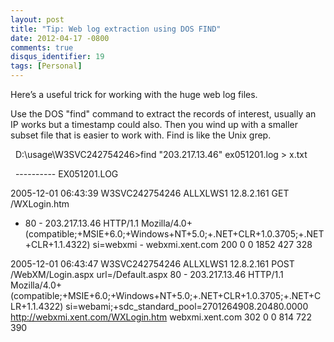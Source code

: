 ```yaml
---
layout: post
title: "Tip: Web log extraction using DOS FIND"
date: 2012-04-17 -0800
comments: true
disqus_identifier: 19
tags: [Personal]
---
```

Here’s a useful trick for working with the huge web log files.  

Use the DOS "find" command to extract the records of interest, usually
an IP works but a timestamp could also. Then you wind up with a smaller
subset file that is easier to work with. Find is like the Unix grep.

  D:\\usage\\W3SVC242754246\>find "203.217.13.46" ex051201.log \> x.txt

  ---------- EX051201.LOG

2005-12-01 06:43:39 W3SVC242754246 ALLXLWS1 12.8.2.161 GET /WXLogin.htm
- 80 - 203.217.13.46 HTTP/1.1
Mozilla/4.0+(compatible;+MSIE+6.0;+Windows+NT+5.0;+.NET+CLR+1.0.3705;+.NET+CLR+1.1.4322)
si=webxmi - webxmi.xent.com 200 0 0 1852 427 328

2005-12-01 06:43:47 W3SVC242754246 ALLXLWS1 12.8.2.161 POST
/WebXM/Login.aspx url=/Default.aspx 80 - 203.217.13.46 HTTP/1.1
Mozilla/4.0+(compatible;+MSIE+6.0;+Windows+NT+5.0;+.NET+CLR+1.0.3705;+.NET+CLR+1.1.4322)
si=webami;+sdc\_standard\_pool=2701264908.20480.0000
http://webxmi.xent.com/WXLogin.htm webxmi.xent.com 302 0 0 814 722 390

 

